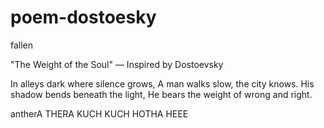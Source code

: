 # poem-dostoesky
fallen

"The Weight of the Soul"
— Inspired by Dostoevsky

In alleys dark where silence grows,
A man walks slow, the city knows.
His shadow bends beneath the light,
He bears the weight of wrong and right.

antherA THERA KUCH KUCH HOTHA HEEE

